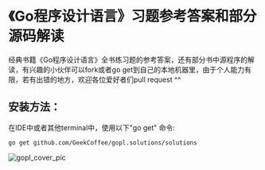 # 《Go程序设计语言》习题参考答案和部分源码解读

经典书籍《Go程序设计语言》全书练习题的参考答案，还有部分书中源程序的解读，有兴趣的小伙伴可以fork或者go get到自己的本地机器里，由于个人能力有限，若有出错的地方，欢迎各位爱好者们pull request ^^

安装方法：
------------

在IDE中或者其他terminal中，使用以下"go get" 命令:

    go get github.com/GeekCoffee/gopl.solutions/solutions
	
	

![gopl_cover_pic](https://github.com/GeekCoffee/gopl.solutions/blob/master/solutions/cover/cover.png)
	
	




